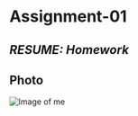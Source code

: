 # Assignment-01
## *RESUME: Homework*

## Photo

![Image of me](https://user-images.githubusercontent.com/89957637/132108909-ca719f4e-db29-41b1-b441-d3ccb73ae45a.jpg)
